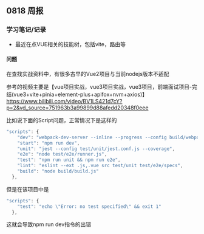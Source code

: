 ## 0818 周报
### 学习笔记/记录
- 最近在点VUE相关的技能树，包括vite，路由等

#### 问题
在查找实战资料中，有很多古早的Vue2项目与当前nodejs版本不适配

参考的视频主要是【vue项目实战，vue3项目实战，vue3项目，前端面试项目-完结(vue3+vite+pinia+element-plus+apifox+nvm+axios)】https://www.bilibili.com/video/BV1LS421d7cY?p=2&vd_source=751963b3a99899d88afedd20348f0eee

比如说下面的Script问题，正常情况下是这样的

```javascript
"scripts": {
    "dev": "webpack-dev-server --inline --progress --config build/webpack.dev.conf.js",
    "start": "npm run dev",
    "unit": "jest --config test/unit/jest.conf.js --coverage",
    "e2e": "node test/e2e/runner.js",
    "test": "npm run unit && npm run e2e",
    "lint": "eslint --ext .js,.vue src test/unit test/e2e/specs",
    "build": "node build/build.js"
  },
```

但是在该项目中是

```javascript
"scripts": {
    "test": "echo \"Error: no test specified\" && exit 1"
  },
```

这就会导致npm run dev指令的出错